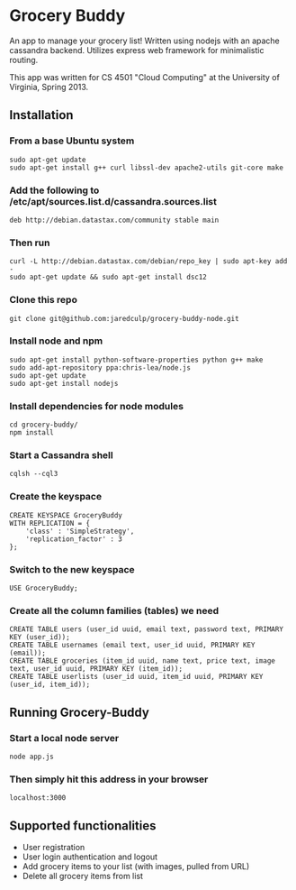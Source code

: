 # Grocery Buddy

An app to manage your grocery list! Written using nodejs with an apache cassandra backend. Utilizes express web framework for minimalistic routing.

This app was written for CS 4501 "Cloud Computing" at the University of Virginia, Spring 2013.

## Installation

### From a base Ubuntu system

	sudo apt-get update
	sudo apt-get install g++ curl libssl-dev apache2-utils git-core make
	
### Add the following to /etc/apt/sources.list.d/cassandra.sources.list

	deb http://debian.datastax.com/community stable main

### Then run

	curl -L http://debian.datastax.com/debian/repo_key | sudo apt-key add -
	sudo apt-get update && sudo apt-get install dsc12

### Clone this repo

	git clone git@github.com:jaredculp/grocery-buddy-node.git

### Install node and npm

	sudo apt-get install python-software-properties python g++ make
	sudo add-apt-repository ppa:chris-lea/node.js
	sudo apt-get update
	sudo apt-get install nodejs

### Install dependencies for node modules

	cd grocery-buddy/
	npm install

### Start a Cassandra shell

	cqlsh --cql3

### Create the keyspace

	CREATE KEYSPACE GroceryBuddy 
	WITH REPLICATION = {
		'class' : 'SimpleStrategy',
		'replication_factor' : 3
	};

### Switch to the new keyspace

	USE GroceryBuddy;

### Create all the column families (tables) we need

	CREATE TABLE users (user_id uuid, email text, password text, PRIMARY KEY (user_id));
	CREATE TABLE usernames (email text, user_id uuid, PRIMARY KEY (email));
	CREATE TABLE groceries (item_id uuid, name text, price text, image text, user_id uuid, PRIMARY KEY (item_id));
	CREATE TABLE userlists (user_id uuid, item_id uuid, PRIMARY KEY (user_id, item_id));

## Running Grocery-Buddy

### Start a local node server

	node app.js

### Then simply hit this address in your browser

	localhost:3000

## Supported functionalities

* User registration
* User login authentication and logout
* Add grocery items to your list (with images, pulled from URL)
* Delete all grocery items from list
